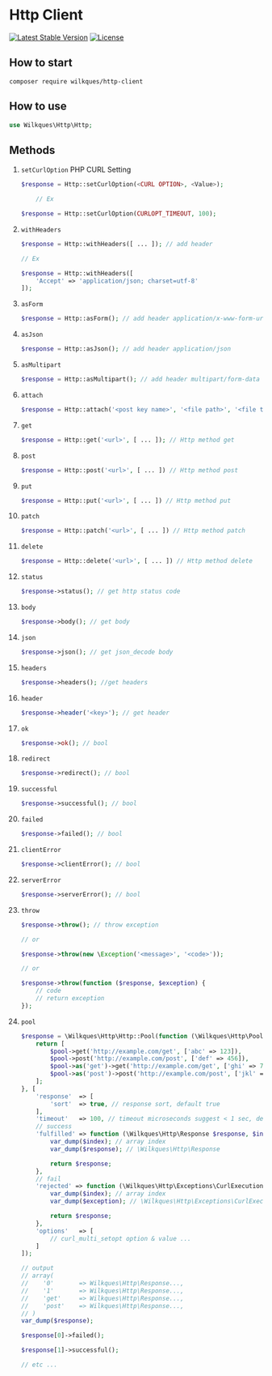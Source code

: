 # Http Client

[![Latest Stable Version](https://poser.pugx.org/wilkques/http-client/v/stable)](https://packagist.org/packages/wilkques/http-client)
[![License](https://poser.pugx.org/wilkques/http-client/license)](https://packagist.org/packages/wilkques/http-client)

## How to start

````
composer require wilkques/http-client
````
## How to use

```php
use Wilkques\Http\Http;
```

## Methods

1. `setCurlOption` PHP CURL Setting
    ```php
    $response = Http::setCurlOption(<CURL OPTION>, <Value>);

        // Ex

    $response = Http::setCurlOption(CURLOPT_TIMEOUT, 100);
    ```

1. `withHeaders`

    ```php
    $response = Http::withHeaders([ ... ]); // add header

    // Ex

    $response = Http::withHeaders([
        'Accept' => 'application/json; charset=utf-8'
    ]);
    ```

1. `asForm`

    ```php
    $response = Http::asForm(); // add header application/x-www-form-urlencoded
    ```

1. `asJson`

    ```php
    $response = Http::asJson(); // add header application/json
    ```

1. `asMultipart`

    ```php
    $response = Http::asMultipart(); // add header multipart/form-data
    ```

1. `attach`

    ```php
    $response = Http::attach('<post key name>', '<file path>', '<file type>', '<file name>'); // add file
    ```

1. `get`

    ```php
    $response = Http::get('<url>', [ ... ]); // Http method get
    ```

1. `post`

    ```php
    $response = Http::post('<url>', [ ... ]) // Http method post
    ```

1. `put`

    ```php
    $response = Http::put('<url>', [ ... ]) // Http method put
    ```

1. `patch`

    ```php
    $response = Http::patch('<url>', [ ... ]) // Http method patch
    ```

1. `delete`

    ```php
    $response = Http::delete('<url>', [ ... ]) // Http method delete
    ```

1. `status`

    ```php
    $response->status(); // get http status code
    ```

1. `body`

    ```php
    $response->body(); // get body
    ```

1. `json`

    ```php
    $response->json(); // get json_decode body
    ```

1. `headers`

    ```php
    $response->headers(); //get headers
    ```

1. `header`

    ```php
    $response->header('<key>'); // get header
    ```

1. `ok`

    ```php
    $response->ok(); // bool
    ```

1. `redirect`

    ```php
    $response->redirect(); // bool
    ```

1. `successful`

    ```php
    $response->successful(); // bool
    ```

1. `failed`

    ```php
    $response->failed(); // bool
    ```

1. `clientError`

    ```php
    $response->clientError(); // bool
    ```

1. `serverError`

    ```php
    $response->serverError(); // bool
    ```

1. `throw`

    ```php
    $response->throw(); // throw exception
    
    // or
    
    $response->throw(new \Exception('<message>', '<code>'));

    // or

    $response->throw(function ($response, $exception) {
        // code
        // return exception
    });
    ```

1. `pool`

    ```php
    $response = \Wilkques\Http\Http::Pool(function (\Wilkques\Http\Pool $pool) {
        return [
            $pool->get('http://example.com/get', ['abc' => 123]),
            $pool->post('http://example.com/post', ['def' => 456]),
            $pool->as('get')->get('http://example.com/get', ['ghi' => 789]),
            $pool->as('post')->post('http://example.com/post', ['jkl' => 012]),
        ];
    }, [
        'response'  => [
            'sort'  => true, // response sort, default true
        ],
        'timeout'   => 100, // timeout microseconds suggest < 1 sec, default 100
        // success
        'fulfilled' => function (\Wilkques\Http\Response $response, $index) {
            var_dump($index); // array index
            var_dump($response); // \Wilkques\Http\Response

            return $response;
        },
        // fail
        'rejected' => function (\Wilkques\Http\Exceptions\CurlExecutionException $exception, $index) {
            var_dump($index); // array index
            var_dump($exception); // \Wilkques\Http\Exceptions\CurlExecutionException

            return $response;
        },
        'options'   => [
            // curl_multi_setopt option & value ...
        ]
    ]);

    // output
    // array(
    //    '0'       => Wilkques\Http\Response...,
    //    '1'       => Wilkques\Http\Response...,
    //    'get'     => Wilkques\Http\Response...,
    //    'post'    => Wilkques\Http\Response...,
    // )
    var_dump($response);

    $response[0]->failed();

    $response[1]->successful();

    // etc ...
    ```